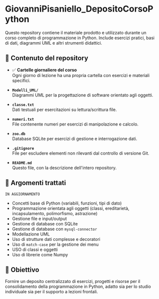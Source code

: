 # GiovanniPisaniello_DepositoCorsoPython

Questo repository contiene il materiale prodotto e utilizzato durante un corso completo di programmazione in Python. Include esercizi pratici, basi di dati, diagrammi UML e altri strumenti didattici.

## 📁 Contenuto del repository

- ✅ **Cartelle giornaliere del corso**  
  Ogni giorno di lezione ha una propria cartella con esercizi e materiali specifici.

- **`Modelli_UML/`**  
  Diagrammi UML per la progettazione di software orientato agli oggetti.

- **`classe.txt`**  
  Dati testuali per esercitazioni su lettura/scrittura file.

- **`numeri.txt`**  
  File contenente numeri per esercizi di manipolazione e calcolo.

- **`zoo.db`**  
  Database SQLite per esercizi di gestione e interrogazione dati.

- **`.gitignore`**  
  File per escludere elementi non rilevanti dal controllo di versione Git.

- **`README.md`**  
  Questo file, con la descrizione dell'intero repository.

## 🐍 Argomenti trattati
    IN AGGIORNAMENTO
- Concetti base di Python (variabili, funzioni, tipi di dato)
- Programmazione orientata agli oggetti (classi, ereditarietà, incapsulamento, polimorfismo, astrazione)
- Gestione file e input/output
- Gestione di database con SQLite
- Gestione di database con `mysql-connector`
- Modellazione UML
- Uso di strutture dati complesse e decoratori
- Uso di `match-case` per la gestione dei menu
- USO di classi e oggetti
- Uso di librerie come Numpy

## 📌 Obiettivo

Fornire un deposito centralizzato di esercizi, progetti e risorse per il consolidamento della programmazione in Python, adatto sia per lo studio individuale sia per il supporto a lezioni frontali.
